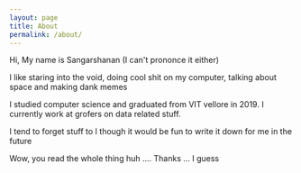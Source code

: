 ```yaml
---
layout: page
title: About
permalink: /about/
---
```


Hi, My name is Sangarshanan  (I can't prononce it either)

I like staring into the void, doing cool shit on my computer, talking about space and making dank memes 

I studied computer science and graduated from VIT vellore in 2019. I currently work at grofers on data related stuff. 

I tend to forget stuff to I though it would be fun to write it down for me in the future 

Wow, you read the whole thing huh .... Thanks ... I guess 